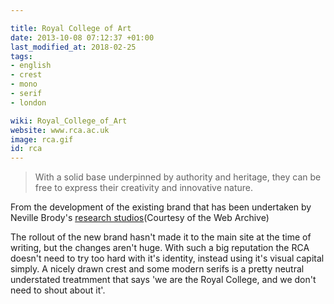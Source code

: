 ```yaml
---

title: Royal College of Art
date: 2013-10-08 07:12:37 +01:00
last_modified_at: 2018-02-25
tags:
- english
- crest
- mono
- serif
- london

wiki: Royal_College_of_Art
website: www.rca.ac.uk
image: rca.gif
id: rca
---
```


<blockquote>With a solid base underpinned by authority and heritage, they can be free to express their creativity and innovative nature.</blockquote>

From the development of the existing brand that has been undertaken by Neville Brody's
<a href="http://www.researchstudios.com/2013/01/31/royal-college-of-art-identity-development/">research studios</a>(Courtesy of the Web Archive)

The rollout of the new brand hasn't made it to the main site at the time of writing, but the changes aren't huge. With such a big reputation the RCA doesn't need to try too hard with it's identity, instead using it's visual capital simply. A nicely drawn crest and some modern serifs is a pretty neutral understated treatmment that says 'we are the Royal College, and we don't need to shout about it'.
